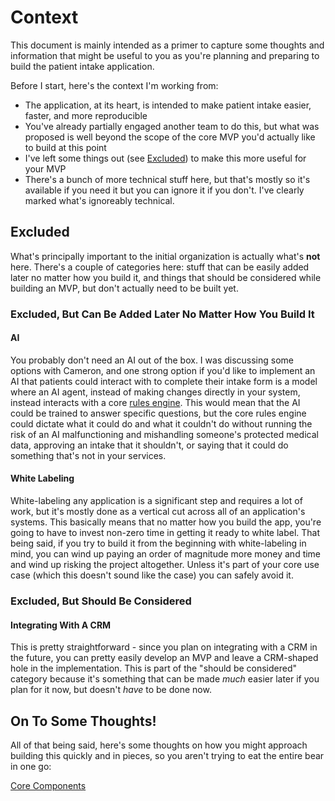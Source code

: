 # Context

This document is mainly intended as a primer to capture some thoughts and information that might be useful to you as you're planning and preparing to build the patient intake application.

Before I start, here's the context I'm working from:

- The application, at its heart, is intended to make patient intake easier, faster, and more reproducible
- You've already partially engaged another team to do this, but what was proposed is well beyond the scope of the core MVP you'd actually like to build at this point
- I've left some things out (see [Excluded](#excluded)) to make this more useful for your MVP
- There's a bunch of more technical stuff here, but that's mostly so it's available if you need it but you can ignore it if you don't. I've clearly marked what's ignoreably technical.

## Excluded

What's principally important to the initial organization is actually what's **not** here. There's a couple of categories here: stuff that can be easily added later no matter how you build it, and things that should be considered while building an MVP, but don't actually need to be built yet.

### Excluded, But Can Be Added Later No Matter How You Build It

#### AI

You probably don't need an AI out of the box. I was discussing some options with Cameron, and one strong option if you'd like to implement an AI that patients could interact with to complete their intake form is a model where an AI agent, instead of making changes directly in your system, instead interacts with a core [rules engine](rules/engine.md). This would mean that the AI could be trained to answer specific questions, but the core rules engine could dictate what it could do and what it couldn't do without running the risk of an AI malfunctioning and mishandling someone's protected medical data, approving an intake that it shouldn't, or saying that it could do something that's not in your services.

#### White Labeling

White-labeling any application is a significant step and requires a lot of work, but it's mostly done as a vertical cut across all of an application's systems. This basically means that no matter how you build the app, you're going to have to invest non-zero time in getting it ready to white label. That being said, if you try to build it from the beginning with white-labeling in mind, you can wind up paying an order of magnitude more money and time and wind up risking the project altogether. Unless it's part of your core use case (which this doesn't sound like the case) you can safely avoid it.

### Excluded, But Should Be Considered

#### Integrating With A CRM

This is pretty straightforward - since you plan on integrating with a CRM in the future, you can pretty easily develop an MVP and leave a CRM-shaped hole in the implementation. This is part of the "should be considered" category because it's something that can be made *much* easier later if you plan for it now, but doesn't *have* to be done now.

## On To Some Thoughts!

All of that being said, here's some thoughts on how you might approach building this quickly and in pieces, so you aren't trying to eat the entire bear in one go:

[Core Components](core/components.md)
